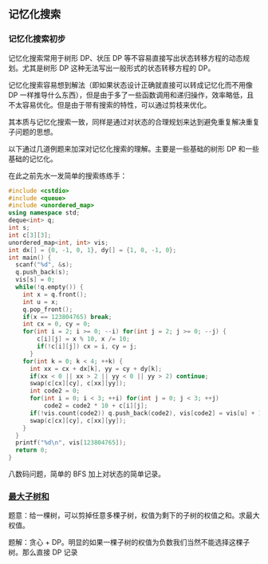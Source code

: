 ## 记忆化搜索

### 记忆化搜索初步

记忆化搜索常用于树形 DP、状压 DP 等不容易直接写出状态转移方程的动态规划。尤其是树形 DP 这种无法写出一般形式的状态转移方程的 DP。

记忆化搜索容易想到解法（即如果状态设计正确就直接可以转成记忆化而不用像 DP 一样推导什么东西），但是由于多了一些函数调用和递归操作，效率略低，且不太容易优化。但是由于带有搜索的特性，可以通过剪枝来优化。

其本质与记忆化搜索一致，同样是通过对状态的合理规划来达到避免重复解决重复子问题的思想。

以下通过几道例题来加深对记忆化搜索的理解。主要是一些基础的树形 DP 和一些基础的记忆化。

在此之前先水一发简单的搜索练练手：
```cpp
#include <cstdio>
#include <queue>
#include <unordered_map>
using namespace std;
deque<int> q;
int s;
int c[3][3];
unordered_map<int, int> vis;
int dx[] = {0, -1, 0, 1}, dy[] = {1, 0, -1, 0};
int main() {
  scanf("%d", &s);
  q.push_back(s);
  vis[s] = 0;
  while(!q.empty()) {
    int x = q.front();
    int u = x;
    q.pop_front();
    if(x == 123804765) break;
    int cx = 0, cy = 0;
    for(int i = 2; i >= 0; --i) for(int j = 2; j >= 0; --j) {
        c[i][j] = x % 10, x /= 10;
        if(!c[i][j]) cx = i, cy = j;
      }
    for(int k = 0; k < 4; ++k) {
      int xx = cx + dx[k], yy = cy + dy[k];
      if(xx < 0 || xx > 2 || yy < 0 || yy > 2) continue;
      swap(c[cx][cy], c[xx][yy]);
      int code2 = 0;
      for(int i = 0; i < 3; ++i) for(int j = 0; j < 3; ++j)
          code2 = code2 * 10 + c[i][j];
      if(!vis.count(code2)) q.push_back(code2), vis[code2] = vis[u] + 1;
      swap(c[cx][cy], c[xx][yy]);
    }
  }
  printf("%d\n", vis[123804765]);
  return 0;
}
```
八数码问题，简单的 BFS 加上对状态的简单记录。

### [最大子树和](https://www.luogu.org/record/show?rid=10655795)

题意：给一棵树，可以剪掉任意多棵子树，权值为剩下的子树的权值之和。求最大权值。

题解：贪心 + DP。明显的如果一棵子树的权值为负数我们当然不能选择这棵子树。那么直接 DP 记录
<!--stackedit_data:
eyJoaXN0b3J5IjpbLTYwMTQ4MDM4MSwxMDMwNzEyMTM2LC04MD
Y4MzMxNjYsNjg1MzE5OTE5LC02ODk5MDY3OCwyNzgwODU4ODQs
LTI5MTAyODg5MywtMTU5MTkwODM1NywxOTI1MDA4NDc2LDEyMz
A2NzAwNDAsNzkxMjIzNzgyLDE1ODU3NjM4OSwtMTg3MTE3MTU3
OV19
-->